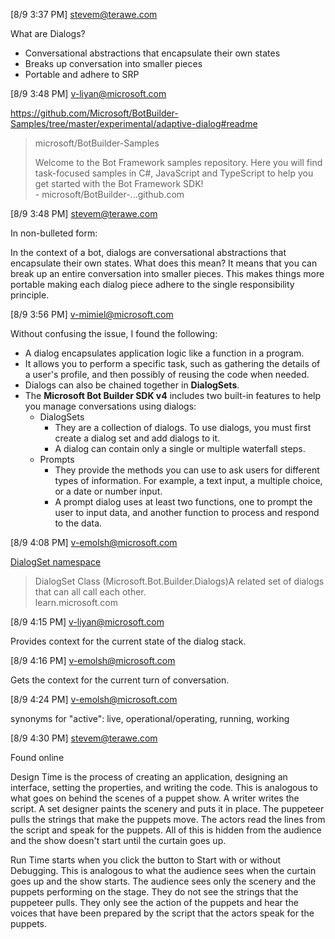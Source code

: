[8/9 3:37 PM] stevem@terawe.com

What are Dialogs?

- Conversational abstractions that encapsulate their own states
- Breaks up conversation into smaller pieces
- Portable and adhere to SRP

​[8/9 3:48 PM] v-liyan@microsoft.com

https://github.com/Microsoft/BotBuilder-Samples/tree/master/experimental/adaptive-dialog#readme

>microsoft/BotBuilder-Samples
>
>Welcome to the Bot Framework samples repository. Here you will find task-focused samples in C#, JavaScript and TypeScript to help you get started with the Bot Framework SDK!
><br>- microsoft/BotBuilder-...github.com​

[8/9 3:48 PM] stevem@terawe.com

In non-bulleted form:

In the context of a bot, dialogs are conversational abstractions that encapsulate their own states. What does this mean? It means that you can break up an entire conversation into smaller pieces. This makes things more portable making each dialog piece adhere to the single responsibility principle.

​[8/9 3:56 PM] v-mimiel@microsoft.com

Without confusing the issue, I found the following:

- A dialog encapsulates application logic like a function in a program.
- It allows you to perform a specific task, such as gathering the details of a user's profile, and then possibly of reusing the code when needed.
- Dialogs can also be chained together in **DialogSets**.
- The **Microsoft Bot Builder SDK v4** includes two built-in features to help you manage conversations using dialogs:
  - DialogSets
    - They are a collection of dialogs. To use dialogs, you must first create a dialog set and add dialogs to it.
    - A dialog can contain only a single or multiple waterfall steps.
  - Prompts
    - They provide the methods you can use to ask users for different types of information. For example, a text input, a multiple choice, or a date or number input.
    - A prompt dialog uses at least two functions, one to prompt the user to input data, and another function to process and respond to the data.

​[8/9 4:08 PM] v-emolsh@microsoft.com

[DialogSet namespace](https://learn.microsoft.com/dotnet/api/microsoft.bot.builder.dialogs.dialogset?view=botbuilder-dotnet-stable)

> DialogSet Class (Microsoft.Bot.Builder.Dialogs)A related set of dialogs that can all call each other.
><br> learn.microsoft.com

​[8/9 4:15 PM] v-liyan@microsoft.com

Provides context for the current state of the dialog stack.

​[8/9 4:16 PM] v-emolsh@microsoft.com

Gets the context for the current turn of conversation.

​[8/9 4:24 PM] v-emolsh@microsoft.com

synonyms for "active": live, operational/operating, running, working

​[8/9 4:30 PM] stevem@terawe.com

Found online

Design Time is the process of creating an application, designing an interface, setting the properties, and writing the code.  This is analogous to what goes on behind the scenes of a puppet show.  A writer writes the script.  A set designer paints the scenery and puts it in place.  The puppeteer pulls the strings that make the puppets move.  The actors read the lines from the script and speak for the puppets.  All of this is hidden from the audience and the show doesn't start until the curtain goes up.

Run Time starts when you click the button to Start with or without Debugging.  This is analogous to what the audience sees when the curtain goes up and the show starts.  The audience sees only the scenery and the puppets performing on the stage.  They do not see the strings that the puppeteer pulls.  They only see the action of the puppets and hear the voices that have been prepared by the script that the actors speak for the puppets.
